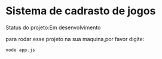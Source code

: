 <h1>Sistema de cadrasto de jogos</h1>

Status do projeto:Em desenvolvimento

para rodar esse projeto na sua maquina,por favor digite:

```
node app.js
```
